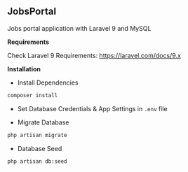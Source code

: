 ## **JobsPortal**

Jobs portal application with Laravel 9 and MySQL

**Requirements**

Check Laravel 9 Requirements: https://laravel.com/docs/9.x

**Installation**

-   Install Dependencies
```sh
composer install
```
-   Set Database Credentials & App Settings in `.env` file

-   Migrate Database
```sh
php artisan migrate
```
-   Database Seed
```sh
php artisan db:seed
```
